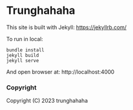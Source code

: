 # Trunghahaha

This site is built with Jekyll: https://jekyllrb.com/

To run in local:

```
bundle install
jekyll build
jekyll serve
```

And open browser at: http://localhost:4000

### Copyright

Copyright (C) 2023 trunghahaha
